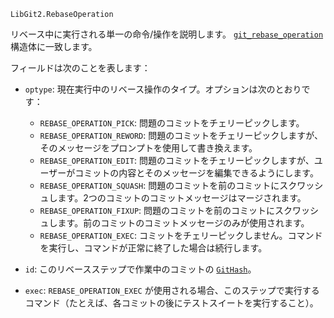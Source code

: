 ```
LibGit2.RebaseOperation
```

リベース中に実行される単一の命令/操作を説明します。 [`git_rebase_operation`](https://libgit2.org/libgit2/#HEAD/type/git_rebase_operation_t) 構造体に一致します。

フィールドは次のことを表します：

  * `optype`: 現在実行中のリベース操作のタイプ。オプションは次のとおりです：

      * `REBASE_OPERATION_PICK`: 問題のコミットをチェリーピックします。
      * `REBASE_OPERATION_REWORD`: 問題のコミットをチェリーピックしますが、そのメッセージをプロンプトを使用して書き換えます。
      * `REBASE_OPERATION_EDIT`: 問題のコミットをチェリーピックしますが、ユーザーがコミットの内容とそのメッセージを編集できるようにします。
      * `REBASE_OPERATION_SQUASH`: 問題のコミットを前のコミットにスクワッシュします。2つのコミットのコミットメッセージはマージされます。
      * `REBASE_OPERATION_FIXUP`: 問題のコミットを前のコミットにスクワッシュします。前のコミットのコミットメッセージのみが使用されます。
      * `REBASE_OPERATION_EXEC`: コミットをチェリーピックしません。コマンドを実行し、コマンドが正常に終了した場合は続行します。
  * `id`: このリベースステップで作業中のコミットの [`GitHash`](@ref)。
  * `exec`: `REBASE_OPERATION_EXEC` が使用される場合、このステップで実行するコマンド（たとえば、各コミットの後にテストスイートを実行すること）。
